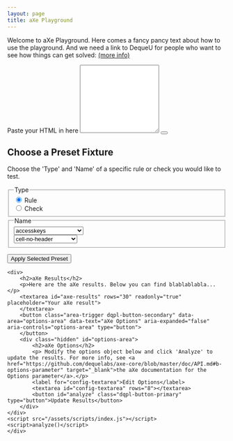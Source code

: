```yaml
---
layout: page
title: aXe Playground
---
```

<div>
	<p> Welcome to aXe Playground. Here comes a fancy pancy text about how to use the playground. And we need a link to DequeU for people who want to see how things can get solved: <a class="dqpl-link" href="https://dequeuniversity.com/rules/axe/2.1/aria-required-children?application=axeChrome" target="_blank">(more info)</a></p>
	<label id="edit-html-legend" for="markup">Paste your HTML in here</label>
	<textarea placeholder="Paste your HTML in here" class="prettyprint" id="markup" rows="10" >
	</textarea>
	<button class="area-trigger dqpl-button-secondary" data-area="preset-area" data-text="Preset Fixtures" aria-expanded="false" aria-controls="preset-area" type="button">
		</button>	
		<div class="hidden" id="preset-area">
		<h2>Choose a Preset Fixture</h2>
		<p>Choose the 'Type' and 'Name' of a specific rule or check you would like to test.</p>
	<div>
		<fieldset>
			<legend>Type</legend>
			<div class="radio">
				<input id="rule-type" type="radio" name="type" value="rule" checked="true">
				<label for="rule-type">Rule</label>
			</div>
			<div class="radio">
				<input id="check-type" type="radio" name="type" value="check">
				<label for="check-type">Check</label>
			</div>
		</fieldset>
	</div>
	<div>
		<fieldset>
			<legend id="name-legend">Name</legend>
			<div class="presets rule">
				<div>
					<select id="rule-presets" aria-labelledby="name-legend">
						<option value="accesskeys">accesskeys</option>
						<option value="area-alt">area-alt</option>
						<option value="aria-allowed-attr">aria-allowed-attr</option>
						<option value="aria-required-attr">aria-required-attr</option>
						<option value="aria-required-children">aria-required-children</option>
						<option value="aria-required-parent">aria-required-parent</option>
						<option value="aria-roles">aria-roles</option>
						<option value="aria-valid-attr-value">aria-valid-attr-value</option>
						<option value="aria-valid-attr">aria-valid-attr</option>
						<option value="audio-caption">audio-caption</option>
						<option value="blink">blink</option>
						<option value="button-name">button-name</option>
						<option value="bypass">bypass</option>
						<option value="checkboxgroup">checkboxgroup</option>
						<option value="color-contrast">color-contrast</option>
						<option value="data-table">data-table</option>
						<option value="definition-list">definition-list</option>
						<option value="dlitem">dlitem</option>
						<option value="document-title">document-title</option>
						<option value="duplicate-id">duplicate-id</option>
						<option value="empty-heading">empty-heading</option>
						<option value="frame-title">frame-title</option>
						<option value="heading-order">heading-order</option>
						<option value="html-lang">html-lang</option>
						<option value="image-alt">image-alt</option>
						<option value="input-image-alt">input-image-alt</option>
						<option value="label-title-only">label-title-only</option>
						<option value="label">label</option>
						<option value="layout-table">layout-table</option>
						<option value="link-name">link-name</option>
						<option value="list">list</option>
						<option value="listitem">listitem</option>
						<option value="marquee">marquee</option>
						<option value="meta-refresh">meta-refresh</option>
						<option value="meta-viewport">meta-viewport</option>
						<option value="object-alt">object-alt</option>
						<option value="radiogroup">radiogroup</option>
						<option value="region">region</option>
						<option value="scope">scope</option>
						<option value="server-side-image-map">server-side-image-map</option>
						<option value="skip-link">skip-link</option>
						<option value="tabindex">tabindex</option>
						<option value="valid-lang">valid-lang</option>
						<option value="video-caption">video-caption</option>
						<option value="video-description">video-description</option>
					</select>
				</div>
			</div>
			<div class="presets check hidden">
				<div> 
					<select id="check-presets" aria-labelledby="name-legend">
						<option value="cell-no-header">cell-no-header</option>
						<option value="headers-visible-text">headers-visible-text</option>
						<option value="th-single-row-column">th-single-row-column</option>
					</select>
				</div>
			</div>
		</fieldset>
	</div>
	<p class="clear"></p>
	<button id="apply-preset" class="dqpl-button-primary" type="button">Apply Selected Preset</button>
	</div>

	<div>
		<h2>aXe Results</h2>
		<p>Here are the aXe results. Below you can find blablablabla...</p>
		<textarea id="axe-results" rows="30" readonly="true" placeholder="Your aXe result">
		</textarea>
		<button class="area-trigger dqpl-button-secondary" data-area="options-area" data-text="aXe Options" aria-expanded="false" aria-controls="options-area" type="button"> 
		</button>
		<div class="hidden" id="options-area">
			<h2>aXe Options</h2>
			<p> Modify the options object below and click 'Analyze' to update the results. For more info, see <a href="https://github.com/dequelabs/axe-core/blob/master/doc/API.md#b-options-parameter" target="_blank">the aXe documentation for the Options parameter</a>.</p>
			<label for="config-textarea">Edit Options</label>
			<textarea id="config-textarea" rows="8"></textarea>
			<button id="analyze" class="dqpl-button-primary" type="button">Update Results</button>
		</div>
	</div>	
	<script src="/assets/scripts/index.js"></script>
	<script>analyze()</script>
	</div>

